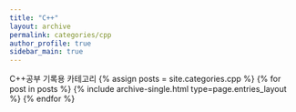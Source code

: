 ```yaml
---
title: "C++"
layout: archive
permalink: categories/cpp
author_profile: true
sidebar_main: true
---
```


C++공부 기록용 카테고리
{% assign posts = site.categories.cpp %}
{% for post in posts %} {% include archive-single.html type=page.entries_layout %} {% endfor %}